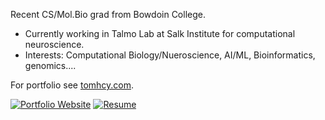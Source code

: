 Recent CS/Mol.Bio grad from Bowdoin College. 

- Currently working in Talmo Lab at Salk Institute for computational neuroscience.
- Interests: Computational Biology/Nueroscience, AI/ML, Bioinformatics, genomics....

For portfolio see [tomhcy.com](https://tomhcy.com). 

[![Portfolio Website](https://img.shields.io/website?url=https%3A%2F%2Ftomhcy.com&label=portfolio)](https://tomhcy.com)
[![Resume](https://img.shields.io/website?url=https%3A%2F%2Ftomhcy.com%2Fresume.html&label=resume)](https://tomhcy.com/resume.html)



<!--
**tom21100227/tom21100227** is a ✨ _special_ ✨ repository because its `README.md` (this file) appears on your GitHub profile.

Here are some ideas to get you started:

- 🔭 I’m currently working on ...
- 🌱 I’m currently learning ...
- 👯 I’m looking to collaborate on ...
- 🤔 I’m looking for help with ...
- 💬 Ask me about ...
- 📫 How to reach me: ...
- 😄 Pronouns: ...
- ⚡ Fun fact: ...
-->

